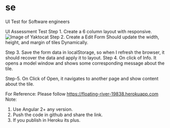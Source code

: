 # se
UI Test for Software engineers


UI Assessment Test
Step 1. Create a 6 column layout with responsive.
 ![Image of Yaktocat](https://octodex.github.com/images/yaktocat.png)
Step 2. Create a Edit Form Should update the width, height, and margin of tiles Dynamically.
 
Step 3. Save the form data in localStorage, so when I refresh the browser, it should recover the data and apply it to layout.
Step 4. On click of Info. It opens a model window and shows some corresponding message about the tile.
 
 
Step-5. On Click of Open, it navigates to another page and show content about the tile.
 

For Reference: Please follow https://floating-river-19838.herokuapp.com
Note:
1.	Use Angular 2+ any version.
2.	Push the code in github and share the link.
3.	If you publish in Heroku its plus.
